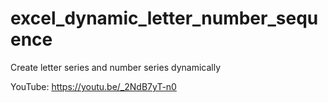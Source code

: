 # excel_dynamic_letter_number_sequence
Create letter series and number series dynamically

YouTube:
https://youtu.be/_2NdB7yT-n0
